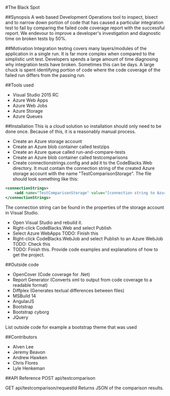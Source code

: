 #The Black Spot

##Synopsis
A web based Development Operations tool to inspect, bisect and to narrow down portion of code that has caused a particular integration test to fail by comparing the failed code coverage report with the successful report. We endevour to improve a developer's investigation and diagnostic time on broken tests by 50%.

##Motivation
Integration testing covers many layers/modules of the application in a single run. It is far more complex when compared to the simplistic unit test. Developers spends a large amount of time diagnosing why integration tests have broken. Sometimes this can be days. A large chuck is spent identifying portion of code where the code coverage of the failed run differs from the passing run. 

##Tools used
- Visual Studio 2015 RC
- Azure Web Apps
- Azure Web Jobs
- Azure Storage
- Azure Queues

##Installation
This is a cloud solution so installation should only need to be done once. Because of this, it is a reasonably manual process.

- Create an Azure storage account
- Create an Azure blob container called testzips
- Create an Azure queue called run-and-compare-tests
- Create an Azure blob container called testcomparisons
- Create connectionstrings.config and add it to the CodeBlacks.Web directory. It must contain the connection string of the created Azure storage account with the name "TestComparisonStorage". The file should look something like this:
```xml
<connectionStrings>
    <add name="TestComparisonStorage" value="[connection string to Azure storage account]"/>
</connectionStrings>
```
The connection string can be found in the properties of the storage account in Visual Studio.
- Open Visual Studio and rebuild it.
- Right-click CodeBlacks.Web and select Publish
- Select Azure WebApps TODO: Finish this
- Right-click CodeBlacks.WebJob and select Publish to an Azure WebJob TODO: Check this
- TODO: Finish this.
Provide code examples and explanations of how to get the project.

##Outside code
- OpenCover (Code coverage for .Net)
- Report Generator (Converts xml to output from code coverage to a readable format)
- Diffplex (Generates textual differences between files)
- MSBuild 14
- AngularJS
- Bootstrap
- Bootstrap cyborg
- JQuery

List outside code for example a bootstrap theme that was used

##Contributors
- Alven Lee
- Jeremy Beavon
- Andrew Hawken
- Chris Flores
- Lyle Henkeman

##API Reference
POST api/testcomparison

GET api/testcomparison/requestId
Returns JSON of the comparison results. 

